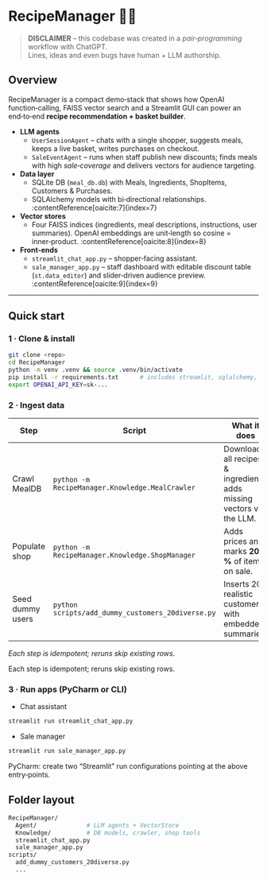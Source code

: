 # RecipeManager 🍳🛒

> **DISCLAIMER** – this codebase was created in a _pair‑programming_ workflow with ChatGPT.  
> Lines, ideas and even bugs have human + LLM authorship.

## Overview
RecipeManager is a compact demo‑stack that shows how OpenAI function‑calling, FAISS vector search and a Streamlit GUI can power an end‑to‑end **recipe recommendation + basket builder**.

* **LLM agents**
  * `UserSessionAgent` – chats with a single shopper, suggests meals, keeps a live basket, writes purchases on checkout.
  * `SaleEventAgent` – runs when staff publish new discounts; finds meals with high _sale‑coverage_ and delivers vectors for audience targeting.
* **Data layer**
  * SQLite DB (`meal_db.db`) with Meals, Ingredients, ShopItems, Customers & Purchases.
  * SQLAlchemy models with bi‑directional relationships. :contentReference[oaicite:7]{index=7}
* **Vector stores**
  * Four FAISS indices (ingredients, meal descriptions, instructions, user summaries).  OpenAI embeddings are unit‑length so cosine = inner‑product. :contentReference[oaicite:8]{index=8}
* **Front‑ends**
  * `streamlit_chat_app.py` – shopper‑facing assistant.
  * `sale_manager_app.py` – staff dashboard with editable discount table (`st.data_editor`) and slider‑driven audience preview. :contentReference[oaicite:9]{index=9}

---

## Quick start

### 1 · Clone & install

```bash
git clone <repo>
cd RecipeManager
python -m venv .venv && source .venv/bin/activate
pip install -r requirements.txt      # includes streamlit, sqlalchemy, faiss‑cpu, openai, requests
export OPENAI_API_KEY=sk‑...
```
### 2 · Ingest data
| Step              | Script                                                       | What it does                                                                      |
|-------------------|--------------------------------------------------------------|-----------------------------------------------------------------------------------|
| Crawl MealDB      | `python -m RecipeManager.Knowledge.MealCrawler`              | Downloads all recipes & ingredients, adds missing vectors via the LLM.            |
| Populate shop     | `python -m RecipeManager.Knowledge.ShopManager`              | Adds prices and marks **20 %** of items on sale.                                  |
| Seed dummy users  | `python scripts/add_dummy_customers_20diverse.py`            | Inserts 20 realistic customers with embedded summaries.                           |

*Each step is idempotent; reruns skip existing rows.*

Each step is idempotent; reruns skip existing rows.

### 3 · Run apps (PyCharm or CLI)

 - Chat assistant

```bash
streamlit run streamlit_chat_app.py
```
 - Sale manager

```bash
streamlit run sale_manager_app.py
```
PyCharm: create two “Streamlit” run configurations pointing at the above entry‑points.

## Folder layout
```bash
RecipeManager/
  Agent/              # LLM agents + VectorStore
  Knowledge/          # DB models, crawler, shop tools
  streamlit_chat_app.py
  sale_manager_app.py
scripts/
  add_dummy_customers_20diverse.py
  ...
 ```


